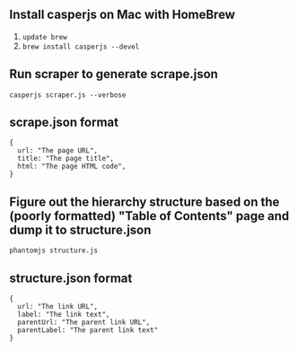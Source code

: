 Install casperjs on Mac with HomeBrew
----

1. ```update brew```
1. ```brew install casperjs --devel```

Run scraper to generate scrape.json
----

```casperjs scraper.js --verbose```

scrape.json format
---
```
{
  url: "The page URL",
  title: "The page title",
  html: "The page HTML code",
}
```

Figure out the hierarchy structure based on the (poorly formatted) "Table of Contents" page and dump it to structure.json
----

```phantomjs structure.js```

structure.json format
---

```
{
  url: "The link URL",
  label: "The link text",
  parentUrl: "The parent link URL",
  parentLabel: "The parent link text"
}
```
